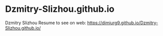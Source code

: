 # Dzmitry-Slizhou.github.io
Dzmitry Slizhou Resume
to see on web: https://dimiurg9.github.io/Dzmitry-Slizhou.github.io/
